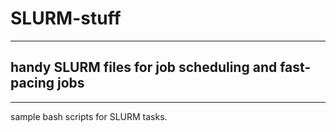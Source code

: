 # SLURM-stuff
---
## handy SLURM files for job scheduling and fast-pacing jobs
---

sample bash scripts for SLURM tasks. 
